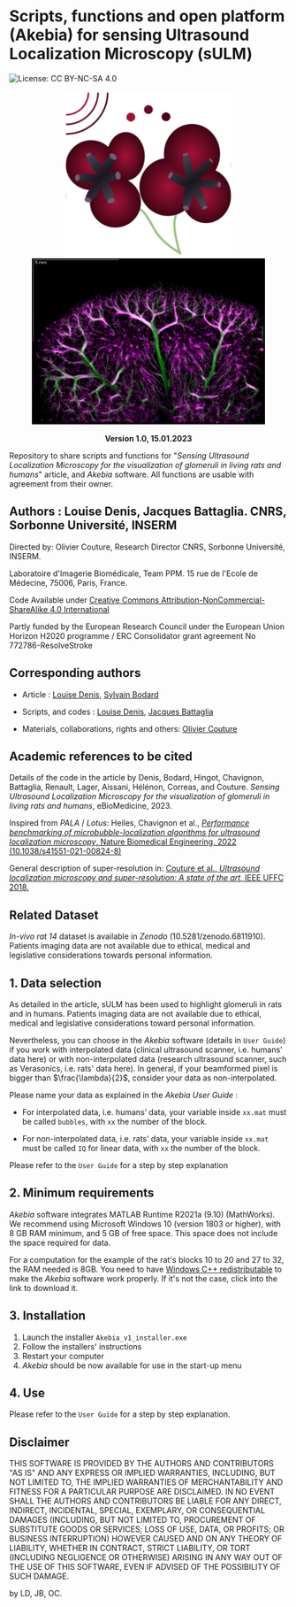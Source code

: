 # Scripts, functions and open platform (Akebia) for sensing Ultrasound Localization Microscopy (sULM)

![License: CC BY-NC-SA 4.0](https://img.shields.io/badge/License-CC%20BY--NC--SA%204.0-lightgrey.svg)

<p align="center">
<img src="/Images/logo_akebia.png" height="300">
<img src="/Images/Rat14Kidney_Density.png" height="300">
</p>
<p align = "center">
<b>Version 1.0, 15.01.2023</b>
</p>

Repository to share scripts and functions for "_Sensing Ultrasound Localization Microscopy for the visualization of glomeruli in living rats and humans_" article, and <em>Akebia</em> software. All functions are usable with agreement from their owner.

## Authors : Louise Denis, Jacques Battaglia. CNRS, Sorbonne Université, INSERM 
Directed by: Olivier Couture, Research Director CNRS, Sorbonne Université, INSERM.

Laboratoire d'Imagerie Biomédicale, Team PPM. 15 rue de l'Ecole de Médecine, 75006, Paris, France.

Code Available under [Creative Commons Attribution-NonCommercial-ShareAlike 4.0 International](https://creativecommons.org/licenses/by-nc-sa/4.0/)  

Partly funded by the European Research Council under the European Union Horizon H2020 programme / ERC Consolidator grant agreement No 772786-ResolveStroke

## Corresponding authors
* Article : [Louise Denis](mailto:louise.denis@sorbonne-universite.fr), [Sylvain Bodard](mailto:sylvain.bodard@aphp.fr) 

* Scripts, and codes : [Louise Denis](mailto:louise.denis@sorbonne-universite.fr), [Jacques Battaglia](mailto:jacques.battaglia@sorbonne-universite.fr)

* Materials, collaborations, rights and others: [Olivier Couture](mailto:olivier.couture@sorbonne-universite.fr)

## Academic references to be cited
Details of the code in the article by Denis, Bodard, Hingot, Chavignon, Battaglia, Renault, Lager, Aissani, Hélénon, Correas, and Couture. _Sensing Ultrasound Localization Microscopy for the visualization of glomeruli in living rats and humans_, eBioMedicine, 2023. 

Inspired from <em>PALA</em> / <em>Lotus</em>: Heiles, Chavignon et al., [_Performance benchmarking of microbubble-localization algorithms for ultrasound localization microscopy_, Nature Biomedical Engineering, 2022 (10.1038/s41551-021-00824-8)](https://www.nature.com/articles/s41551-021-00824-8)

General description of super-resolution in: [Couture et al., _Ultrasound localization microscopy and super-resolution: A state of the art_, IEEE UFFC 2018.](https://doi.org/10.1109/TUFFC.2018.2850811)

## Related Dataset
_In-vivo rat 14_ dataset is available in <em>Zenodo</em> (10.5281/zenodo.6811910). Patients imaging data are not available due to ethical, medical and legislative considerations towards personal information. 

## 1. Data selection
As detailed in the article, sULM has been used to highlight glomeruli in rats and in humans. Patients imaging data are not available due to ethical, medical and legislative considerations toward personal information. 

Nevertheless, you can choose in the <em>Akebia</em> software (details in `User Guide`) if you work with interpolated data (clinical ultrasound scanner, i.e. humans' data here) or with non-interpolated data (research ultrasound scanner, such as Verasonics, i.e. rats' data here). In general, if your beamformed pixel is bigger than $\frac{\lambda}{2}$, consider your data as non-interpolated.

Please name your data as explained in the <em>Akebia User Guide</em> :

* For interpolated data, i.e. humans’ data, your variable inside `xx.mat` must be called `bubbles`, with `xx` the number of the block.

* For non-interpolated data, i.e. rats’ data, your variable inside `xx.mat` must be called `IQ` for linear data, with `xx` the number of the block.

Please refer to the `User Guide` for a step by step explanation

## 2. Minimum requirements

<em>Akebia</em> software integrates MATLAB Runtime R2021a (9.10) (MathWorks). We recommend using Microsoft Windows 10 (version 1803 or higher), with 8 GB RAM minimum, and 5 GB of free space. This space does not include the space required for data.

For a computation for the example of the rat's blocks 10 to 20 and 27 to 32, the RAM needed is 8GB. You need to have [Windows C++ redistributable](https://docs.microsoft.com/en-US/cpp/windows/latest-supported-vc-redist?view=msvc-170) to make the <em>Akebia</em> software work properly. If it's not the case, click into the link to download it.

## 3. Installation
1. Launch the installer `Akebia_v1_installer.exe`
1. Follow the installers' instructions
1. Restart your computer
1. <em>Akebia</em> should be now available for use in the start-up menu

## 4. Use
Please refer to the `User Guide` for a step by step explanation.

## Disclaimer
THIS SOFTWARE IS PROVIDED BY THE AUTHORS AND CONTRIBUTORS "AS IS" AND ANY EXPRESS OR IMPLIED WARRANTIES, INCLUDING, BUT NOT LIMITED TO, THE IMPLIED WARRANTIES OF MERCHANTABILITY AND FITNESS FOR A PARTICULAR PURPOSE ARE DISCLAIMED. IN NO EVENT SHALL THE AUTHORS AND CONTRIBUTORS BE LIABLE FOR ANY DIRECT, INDIRECT, INCIDENTAL, SPECIAL, EXEMPLARY, OR CONSEQUENTIAL DAMAGES (INCLUDING, BUT NOT LIMITED TO, PROCUREMENT OF SUBSTITUTE GOODS OR SERVICES; LOSS OF USE, DATA, OR PROFITS; OR BUSINESS INTERRUPTION) HOWEVER CAUSED AND ON ANY THEORY OF LIABILITY, WHETHER IN CONTRACT, STRICT LIABILITY, OR TORT (INCLUDING NEGLIGENCE OR OTHERWISE) ARISING IN ANY WAY OUT OF THE USE OF THIS SOFTWARE, EVEN IF ADVISED OF THE POSSIBILITY OF SUCH DAMAGE.

by LD, JB, OC.
